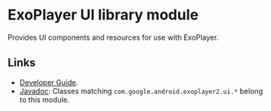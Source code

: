 # ExoPlayer UI library module

Provides UI components and resources for use with ExoPlayer.

## Links

* [Developer Guide][].
* [Javadoc][]: Classes matching `com.google.android.exoplayer2.ui.*`
  belong to this module.

[Developer Guide]: https://exoplayer.dev/ui-components.html
[Javadoc]: https://exoplayer.dev/doc/reference/index.html
